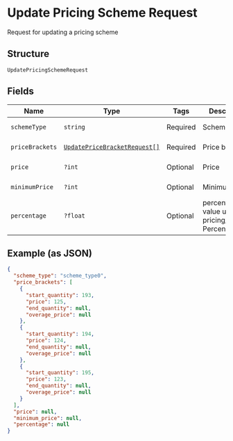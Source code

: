 
# Update Pricing Scheme Request

Request for updating a pricing scheme

## Structure

`UpdatePricingSchemeRequest`

## Fields

| Name | Type | Tags | Description | Getter | Setter |
|  --- | --- | --- | --- | --- | --- |
| `schemeType` | `string` | Required | Scheme type | getSchemeType(): string | setSchemeType(string schemeType): void |
| `priceBrackets` | [`UpdatePriceBracketRequest[]`](/doc/models/update-price-bracket-request.md) | Required | Price brackets | getPriceBrackets(): array | setPriceBrackets(array priceBrackets): void |
| `price` | `?int` | Optional | Price | getPrice(): ?int | setPrice(?int price): void |
| `minimumPrice` | `?int` | Optional | Minimum price | getMinimumPrice(): ?int | setMinimumPrice(?int minimumPrice): void |
| `percentage` | `?float` | Optional | percentual value used in pricing_scheme Percent | getPercentage(): ?float | setPercentage(?float percentage): void |

## Example (as JSON)

```json
{
  "scheme_type": "scheme_type0",
  "price_brackets": [
    {
      "start_quantity": 193,
      "price": 125,
      "end_quantity": null,
      "overage_price": null
    },
    {
      "start_quantity": 194,
      "price": 124,
      "end_quantity": null,
      "overage_price": null
    },
    {
      "start_quantity": 195,
      "price": 123,
      "end_quantity": null,
      "overage_price": null
    }
  ],
  "price": null,
  "minimum_price": null,
  "percentage": null
}
```

